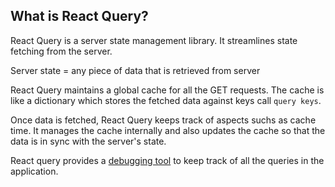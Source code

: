 ## What is React Query?

React Query is a server state management library. It streamlines state fetching from the server.

Server state = any piece of data that is retrieved from server

React Query maintains a global cache for all the GET requests. The cache is like a dictionary which stores the fetched data against keys call `query keys`.

Once data is fetched, React Query keeps track of aspects suchs as cache time. It manages the cache internally and also updates the cache so that the data is in sync with the server's state.

React query provides a [debugging tool](https://react-query.tanstack.com/devtools) to keep track of all the queries in the application.
